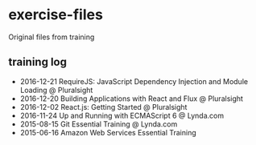 # exercise-files
Original files from training

## training log

- 2016-12-21 RequireJS: JavaScript Dependency Injection and Module Loading @ Pluralsight
- 2016-12-20 Building Applications with React and Flux @ Pluralsight
- 2016-12-02 React.js: Getting Started @ Pluralsight
- 2016-11-24 Up and Running with ECMAScript 6 @ Lynda.com
- 2015-08-15 Git Essential Training @ Lynda.com
- 2015-06-16 Amazon Web Services Essential Training

